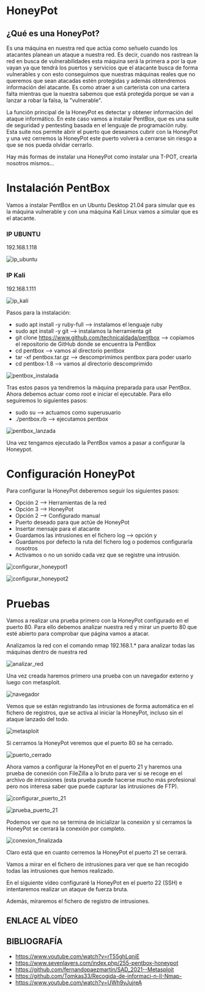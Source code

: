 # HoneyPot

## ¿Qué es una HoneyPot?

Es una máquina en nuestra red que actúa como señuelo cuando los atacantes planean un ataque a nuestra red. Es decir, cuando nos rastrean la red en busca de vulnerabilidades esta máquina será la primera a por la que vayan ya que tendrá los puertos y servicios que el atacante busca de forma vulnerables y con esto conseguimos que nuestras máquinas reales que no queremos que sean atacadas estén protegidas y además obtendremos información del atacante.
Es como atraer a un carterista con una cartera falta mientras que la nuestra sabemos que está protegida porque se van a lanzar a robar la falsa, la "vulnerable".

La función principal de la HoneyPot es detectar y obtener información del ataque informático.
En este caso vamos a instalar PentBox, que es una suite de seguridad y pentesting basada en el lenguaje de programación ruby. Esta suite nos permite abrir el puerto que deseamos cubrir con la HoneyPot y una vez cerremos la HoneyPot este puerto volverá a cerrarse sin riesgo a que se nos pueda olvidar cerrarlo.

Hay más formas de instalar una HoneyPot como instalar una T-POT, crearla nosotros mismos...


# Instalación PentBox

Vamos a instalar PentBox en un Ubuntu Desktop 21.04 para simular que es la máquina vulnerable y con una máquina Kali Linux vamos a simular que es el atacante.

### IP UBUNTU
192.168.1.118

![ip_ubuntu](https://github.com/isaacperezb/HoneyPot/blob/main/PentBox/6.JPG)

### IP Kali
192.168.1.111

![ip_kali](https://github.com/isaacperezb/HoneyPot/blob/main/PentBox/12.JPG)

Pasos para la instalación:
- sudo apt install -y ruby-full --> instalamos el lenguaje ruby
- sudo apt install -y git --> instalamos la herramienta git
- git clone https://www.github.com/technicaldada/pentbox --> copiamos el repositorio de GitHub donde se encuentra la PentBox
- cd pentbox --> vamos al directorio pentbox
- tar -xf pentbox.tar.gz --> descomprimimos pentbox para poder usarlo
- cd pentbox-1.8 --> vamos al directorio descomprimido

![pentbox_instalada](https://github.com/isaacperezb/HoneyPot/blob/main/PentBox/1.JPG)

Tras estos pasos ya tendremos la máquina preparada para usar PentBox.
Ahora debemos actuar como root e iniciar el ejecutable. Para ello seguiremos lo siguientes pasos:

- sudo su --> actuamos como superusuario
- ./pentbox.rb --> ejecutamos pentbox

![pentbox_lanzada](https://github.com/isaacperezb/HoneyPot/blob/main/PentBox/2.JPG)

Una vez tengamos ejecutado la PentBox vamos a pasar a configurar la Honeypot.

# Configuración HoneyPot

Para configurar la HoneyPot deberemos seguir los siguientes pasos:
- Opción 2 --> Herramientas de la red
- Opción 3 --> HoneyPot
- Opción 2 --> Configurado manual
- Puerto deseado para que actúe de HoneyPot
- Insertar mensaje para el atacante
- Guardamos las intrusiones en el fichero log --> opción y
- Guardamos por defecto la ruta del fichero log o podemos configurarla nosotros
- Activamos o no un sonido cada vez que se registre una intrusión.

![configurar_honeypot1](https://github.com/isaacperezb/HoneyPot/blob/main/PentBox/3.JPG)

![configurar_honeypot2](https://github.com/isaacperezb/HoneyPot/blob/main/PentBox/4.JPG)

# Pruebas

Vamos a realizar una prueba primero con la HoneyPot configurado en el puerto 80.
Para ello debemos analizar nuestra red y mirar un puerto 80 que esté abierto para comprobar que página vamos a atacar.

Analizamos la red con el comando nmap 192.168.1.* para analizar todas las máquinas dentro de nuestra red

![analizar_red](https://github.com/isaacperezb/HoneyPot/blob/main/PentBox/5.JPG)

Una vez creada haremos primero una prueba con un navegador externo y luego con metasploit.

![navegador](https://github.com/isaacperezb/HoneyPot/blob/main/PentBox/7.JPG)

Vemos que se están registrando las intrusiones de forma automática en el fichero de registros, que se activa al iniciar la HoneyPot, incluso sin el ataque lanzado del todo.

![metasploit](https://github.com/isaacperezb/HoneyPot/blob/main/PentBox/8.JPG)

Si cerramos la HoneyPot veremos que el puerto 80 se ha cerrado.

![puerto_cerrado](https://github.com/isaacperezb/HoneyPot/blob/main/PentBox/11.JPG)

Ahora vamos a configurar la HoneyPot en el puerto 21 y haremos una prueba de conexión con FileZilla a lo bruto para ver si se recoge en el archivo de intrusiones (esta prueba puede hacerse mucho más profesional pero nos interesa saber que puede capturar las intrusiones de FTP).

![configurar_puerto_21](https://github.com/isaacperezb/HoneyPot/blob/main/PentBox/13.JPG)

![prueba_puerto_21](https://github.com/isaacperezb/HoneyPot/blob/main/PentBox/9.JPG)

Podemos ver que no se termina de inicializar la conexión y si cerramos la HoneyPot se cerrará la conexión por completo.

![conexion_finalizada](https://github.com/isaacperezb/HoneyPot/blob/main/PentBox/10.JPG)

Claro está que en cuanto cerremos la HoneyPot el puerto 21 se cerrará.

Vamos a mirar en el fichero de intrusiones para ver que se han recogido todas las intrusiones que hemos realizado.



En el siguiente vídeo configuraré la HoneyPot en el puerto 22 (SSH) e intentaremos realizar un ataque de fuerza bruta.

Además, miraremos el fichero de registro de intrusiones.

## ENLACE AL VÍDEO



## BIBLIOGRAFÍA
- https://www.youtube.com/watch?v=rT55ghLqniE
- https://www.sevenlayers.com/index.php/255-pentbox-honeypot
- https://github.com/fernandopaezmartin/SAD_2021--Metasploit
- https://github.com/Tomkas33/Recogida-de-informaci-n-II-Nmap-
- https://www.youtube.com/watch?v=UWh9vJujreA
